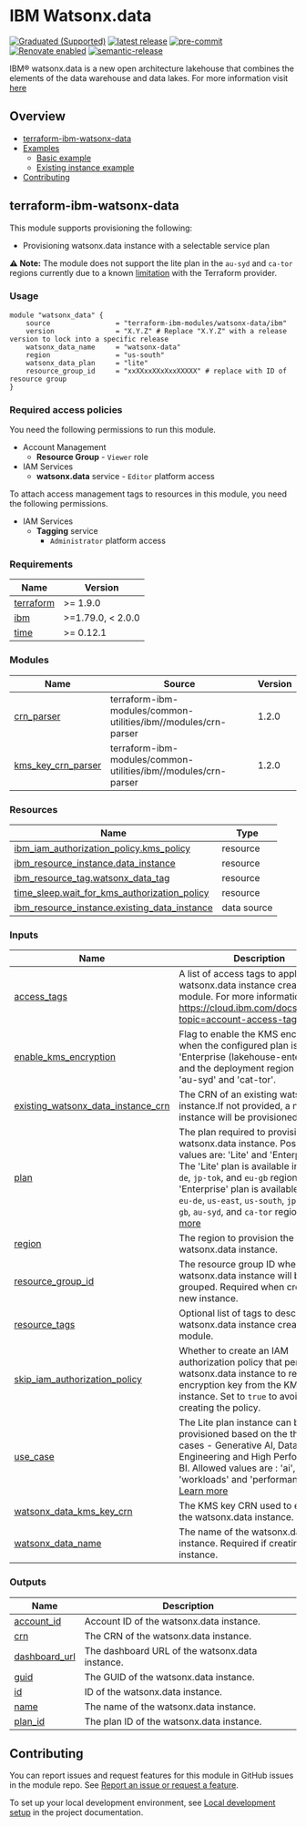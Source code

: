# IBM Watsonx.data

<!--
Update status and "latest release" badges:
  1. For the status options, see https://terraform-ibm-modules.github.io/documentation/#/badge-status
  2. Update the "latest release" badge to point to the correct module's repo. Replace "terraform-ibm-module-template" in two places.
-->
[![Graduated (Supported)](https://img.shields.io/badge/status-Graduated%20(Supported)-brightgreen?style=plastic)](https://terraform-ibm-modules.github.io/documentation/#/badge-status)
[![latest release](https://img.shields.io/github/v/release/terraform-ibm-modules/terraform-ibm-watsonx-data?logo=GitHub&sort=semver)](https://github.com/terraform-ibm-modules/terraform-ibm-watsonx-data/releases/latest)
[![pre-commit](https://img.shields.io/badge/pre--commit-enabled-brightgreen?logo=pre-commit&logoColor=white)](https://github.com/pre-commit/pre-commit)
[![Renovate enabled](https://img.shields.io/badge/renovate-enabled-brightgreen.svg)](https://renovatebot.com/)
[![semantic-release](https://img.shields.io/badge/%20%20%F0%9F%93%A6%F0%9F%9A%80-semantic--release-e10079.svg)](https://github.com/semantic-release/semantic-release)

<!--
Add a description of modules in this repo.
Expand on the repo short description in the .github/settings.yml file.

For information, see "Module names and descriptions" at
https://terraform-ibm-modules.github.io/documentation/#/implementation-guidelines?id=module-names-and-descriptions
-->
IBM® watsonx.data is a new open architecture lakehouse that combines the elements of the data warehouse and data lakes. For more information visit [here](https://cloud.ibm.com/docs/watsonxdata?topic=watsonxdata-wxd_ov)
<!-- The following content is automatically populated by the pre-commit hook -->
<!-- BEGIN OVERVIEW HOOK -->
## Overview
* [terraform-ibm-watsonx-data](#terraform-ibm-watsonx-data)
* [Examples](./examples)
    * [Basic example](./examples/basic)
    * [Existing instance example](./examples/existing-instance)
* [Contributing](#contributing)
<!-- END OVERVIEW HOOK -->


<!--
If this repo contains any reference architectures, uncomment the heading below and link to them.
(Usually in the `/reference-architectures` directory.)
See "Reference architecture" in the public documentation at
https://terraform-ibm-modules.github.io/documentation/#/implementation-guidelines?id=reference-architecture
-->
<!-- ## Reference architectures -->


<!-- Replace this heading with the name of the root level module (the repo name) -->
## terraform-ibm-watsonx-data

This module supports provisioning the following:

* Provisioning watsonx.data instance with a selectable service plan


**⚠️ Note:**  The module does not support the lite plan in the `au-syd` and `ca-tor` regions currently due to a known [limitation](https://github.com/IBM-Cloud/terraform-provider-ibm/issues/6358) with the Terraform provider.

### Usage

```hcl
module "watsonx_data" {
    source                = "terraform-ibm-modules/watsonx-data/ibm"
    version               = "X.Y.Z" # Replace "X.Y.Z" with a release version to lock into a specific release
    watsonx_data_name     = "watsonx-data"
    region                = "us-south"
    watsonx_data_plan     = "lite"
    resource_group_id     = "xxXXxxXXxXxxXXXXX" # replace with ID of resource group
}

```

### Required access policies

You need the following permissions to run this module.

* Account Management
  * **Resource Group**
        - `Viewer` role
* IAM Services
  * **watsonx.data** service
        - `Editor` platform access

To attach access management tags to resources in this module, you need the following permissions.

- IAM Services
    - **Tagging** service
        - `Administrator` platform access

<!-- The following content is automatically populated by the pre-commit hook -->
<!-- BEGINNING OF PRE-COMMIT-TERRAFORM DOCS HOOK -->
### Requirements

| Name | Version |
|------|---------|
| <a name="requirement_terraform"></a> [terraform](#requirement\_terraform) | >= 1.9.0 |
| <a name="requirement_ibm"></a> [ibm](#requirement\_ibm) | >=1.79.0, < 2.0.0 |
| <a name="requirement_time"></a> [time](#requirement\_time) | >= 0.12.1 |

### Modules

| Name | Source | Version |
|------|--------|---------|
| <a name="module_crn_parser"></a> [crn\_parser](#module\_crn\_parser) | terraform-ibm-modules/common-utilities/ibm//modules/crn-parser | 1.2.0 |
| <a name="module_kms_key_crn_parser"></a> [kms\_key\_crn\_parser](#module\_kms\_key\_crn\_parser) | terraform-ibm-modules/common-utilities/ibm//modules/crn-parser | 1.2.0 |

### Resources

| Name | Type |
|------|------|
| [ibm_iam_authorization_policy.kms_policy](https://registry.terraform.io/providers/IBM-Cloud/ibm/latest/docs/resources/iam_authorization_policy) | resource |
| [ibm_resource_instance.data_instance](https://registry.terraform.io/providers/IBM-Cloud/ibm/latest/docs/resources/resource_instance) | resource |
| [ibm_resource_tag.watsonx_data_tag](https://registry.terraform.io/providers/IBM-Cloud/ibm/latest/docs/resources/resource_tag) | resource |
| [time_sleep.wait_for_kms_authorization_policy](https://registry.terraform.io/providers/hashicorp/time/latest/docs/resources/sleep) | resource |
| [ibm_resource_instance.existing_data_instance](https://registry.terraform.io/providers/IBM-Cloud/ibm/latest/docs/data-sources/resource_instance) | data source |

### Inputs

| Name | Description | Type | Default | Required |
|------|-------------|------|---------|:--------:|
| <a name="input_access_tags"></a> [access\_tags](#input\_access\_tags) | A list of access tags to apply to the watsonx.data instance created by the module. For more information, see https://cloud.ibm.com/docs/account?topic=account-access-tags-tutorial. | `list(string)` | `[]` | no |
| <a name="input_enable_kms_encryption"></a> [enable\_kms\_encryption](#input\_enable\_kms\_encryption) | Flag to enable the KMS encryption when the configured plan is 'Enterprise (lakehouse-enterprise)' and the deployment region is not 'au-syd' and 'cat-tor'. | `bool` | `false` | no |
| <a name="input_existing_watsonx_data_instance_crn"></a> [existing\_watsonx\_data\_instance\_crn](#input\_existing\_watsonx\_data\_instance\_crn) | The CRN of an existing watsonx.data instance.If not provided, a new instance will be provisioned. | `string` | `null` | no |
| <a name="input_plan"></a> [plan](#input\_plan) | The plan required to provision the watsonx.data instance. Possible values are: 'Lite' and 'Enterprise'. The 'Lite' plan is available in the `eu-de`, `jp-tok`, and `eu-gb` regions. The 'Enterprise' plan is available in the `eu-de`, `us-east`, `us-south`, `jp-tok`, `eu-gb`, `au-syd`, and `ca-tor` regions. [Learn more](https://cloud.ibm.com/docs/watsonxdata?topic=watsonxdata-getting-started) | `string` | `"lite"` | no |
| <a name="input_region"></a> [region](#input\_region) | The region to provision the watsonx.data instance. | `string` | `"eu-de"` | no |
| <a name="input_resource_group_id"></a> [resource\_group\_id](#input\_resource\_group\_id) | The resource group ID where the watsonx.data instance will be grouped. Required when creating a new instance. | `string` | `null` | no |
| <a name="input_resource_tags"></a> [resource\_tags](#input\_resource\_tags) | Optional list of tags to describe the watsonx.data instance created by the module. | `list(string)` | `[]` | no |
| <a name="input_skip_iam_authorization_policy"></a> [skip\_iam\_authorization\_policy](#input\_skip\_iam\_authorization\_policy) | Whether to create an IAM authorization policy that permits the watsonx.data instance to read the encryption key from the KMS instance.  Set to `true` to avoid creating the policy. | `bool` | `false` | no |
| <a name="input_use_case"></a> [use\_case](#input\_use\_case) | The Lite plan instance can be provisioned based on the three use cases - Generative AI, Data Engineering and High Performance BI. Allowed values are : 'ai', 'workloads' and 'performance'. [Learn more](https://cloud.ibm.com/docs/watsonxdata?topic=watsonxdata-tutorial_prov_lite_1) | `string` | `"workloads"` | no |
| <a name="input_watsonx_data_kms_key_crn"></a> [watsonx\_data\_kms\_key\_crn](#input\_watsonx\_data\_kms\_key\_crn) | The KMS key CRN used to encrypt the watsonx.data instance. | `string` | `null` | no |
| <a name="input_watsonx_data_name"></a> [watsonx\_data\_name](#input\_watsonx\_data\_name) | The name of the watsonx.data instance. Required if creating a new instance. | `string` | `null` | no |

### Outputs

| Name | Description |
|------|-------------|
| <a name="output_account_id"></a> [account\_id](#output\_account\_id) | Account ID of the watsonx.data instance. |
| <a name="output_crn"></a> [crn](#output\_crn) | The CRN of the watsonx.data instance. |
| <a name="output_dashboard_url"></a> [dashboard\_url](#output\_dashboard\_url) | The dashboard URL of the watsonx.data instance. |
| <a name="output_guid"></a> [guid](#output\_guid) | The GUID of the watsonx.data instance. |
| <a name="output_id"></a> [id](#output\_id) | ID of the watsonx.data instance. |
| <a name="output_name"></a> [name](#output\_name) | The name of the watsonx.data instance. |
| <a name="output_plan_id"></a> [plan\_id](#output\_plan\_id) | The plan ID of the watsonx.data instance. |
<!-- END OF PRE-COMMIT-TERRAFORM DOCS HOOK -->

<!-- Leave this section as is so that your module has a link to local development environment set-up steps for contributors to follow -->
## Contributing

You can report issues and request features for this module in GitHub issues in the module repo. See [Report an issue or request a feature](https://github.com/terraform-ibm-modules/.github/blob/main/.github/SUPPORT.md).

To set up your local development environment, see [Local development setup](https://terraform-ibm-modules.github.io/documentation/#/local-dev-setup) in the project documentation.
